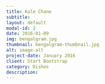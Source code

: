 ```yaml
---
title: Kale Chane
subtitle: 
layout: default
modal-id: 2
date: 2016-01-09
img: bengalgram.jpg
thumbnail: bengalgram-thumbnail.jpg
alt: image-alt
project-date: January 2016
client: Start Bootstrap
category: Dishes
description: 
---
```

